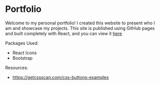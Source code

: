 # Portfolio

Welcome to my personal portfolio! I created this website to present who I am and showcase my projects. This site is published using GitHub pages and built completely with React, and you can view it [here](https://akshayaravind2004.github.io/)

Packages Used:
- React Icons
- Bootstrap

Resources:
- https://getcssscan.com/css-buttons-examples